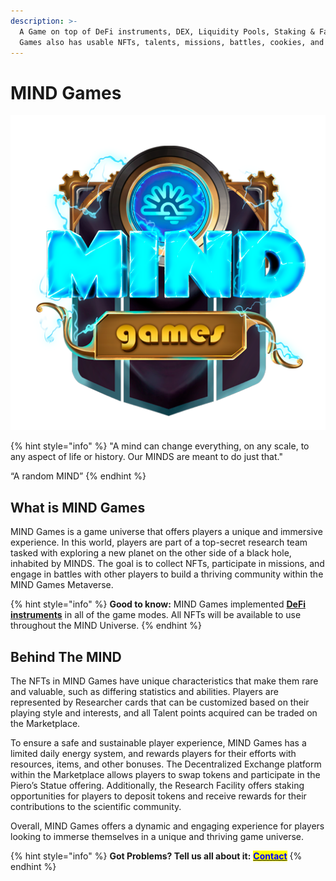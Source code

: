 ```yaml
---
description: >-
  A Game on top of DeFi instruments, DEX, Liquidity Pools, Staking & Farms. MIND
  Games also has usable NFTs, talents, missions, battles, cookies, and rewards!
---
```


# MIND Games



![](.gitbook/assets/LogoS.png)

{% hint style="info" %}
"A mind can change everything, on any scale, to any aspect of life or history. Our MINDS are meant to do just that."

&#x20;                                                                                                                       “A random MIND”
{% endhint %}

## What is MIND Games

MIND Games is a game universe that offers players a unique and immersive experience. In this world, players are part of a top-secret research team tasked with exploring a new planet on the other side of a black hole, inhabited by MINDS. The goal is to collect NFTs, participate in missions, and engage in battles with other players to build a thriving community within the MIND Games Metaverse.



{% hint style="info" %}
**Good to know:** MIND Games implemented [**DeFi instruments**](broken-reference) in all of the game modes. All NFTs will be available to use throughout the MIND Universe.&#x20;
{% endhint %}

## Behind The MIND

The NFTs in MIND Games have unique characteristics that make them rare and valuable, such as differing statistics and abilities. Players are represented by Researcher cards that can be customized based on their playing style and interests, and all Talent points acquired can be traded on the Marketplace.

To ensure a safe and sustainable player experience, MIND Games has a limited daily energy system, and rewards players for their efforts with resources, items, and other bonuses. The Decentralized Exchange platform within the Marketplace allows players to swap tokens and participate in the Piero’s Statue offering. Additionally, the Research Facility offers staking opportunities for players to deposit tokens and receive rewards for their contributions to the scientific community.

Overall, MIND Games offers a dynamic and engaging experience for players looking to immerse themselves in a unique and thriving game universe.

{% hint style="info" %}
**Got Problems? Tell us all about it:** [<mark style="color:blue;">**Contact**</mark>](https://forms.office.com/r/y33GyxmUnd)
{% endhint %}

